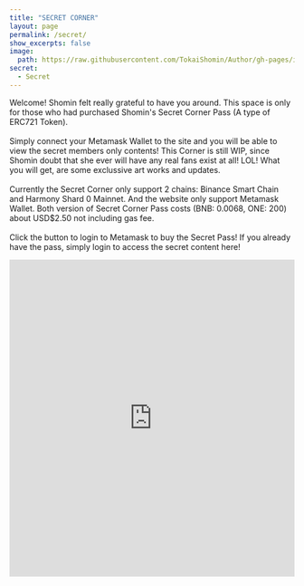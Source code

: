 ```yaml
---
title: "SECRET CORNER"
layout: page
permalink: /secret/
show_excerpts: false
image:
  path: https://raw.githubusercontent.com/TokaiShomin/Author/gh-pages/images/memberCardS.png
secret:
  - Secret
---
```

Welcome! Shomin felt really grateful to have you around.
This space is only for those who had purchased Shomin's Secret Corner Pass (A type of ERC721 Token).<br><br>
Simply connect your Metamask Wallet to the site and you will be able to view the secret members only contents! This Corner is still WIP, since Shomin doubt that she ever will have any real fans exist at all! LOL! What you will get, are some exclussive art works and updates.<br><br>
Currently the Secret Corner only support 2 chains: Binance Smart Chain and Harmony Shard 0 Mainnet. And the website only support Metamask Wallet. Both version of Secret Corner Pass costs (BNB: 0.0068, ONE: 200) about USD$2.50 not including gas fee.<br><br>
Click the button to login to Metamask to buy the Secret Pass! If you already have the pass, simply login to access the secret content here!<br>
<iframe src="https://asvoria.github.io/ShominHarmonyNFT/" title="Secret Corner" style="border: none; width: 100%;height: 560px;"></iframe>
<!--Problem: If user set to wrong chain, and click approave, the tokens will gone to non existing contract on the wrong chain with the same contract number-->
